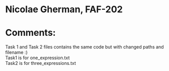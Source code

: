# Nicolae Gherman, FAF-202 

# Comments: 
Task 1 and Task 2  files contains  the same code but with changed paths and filename :)  
Task1 is for one_expression.txt   
Task2 is for three_expressions.txt
